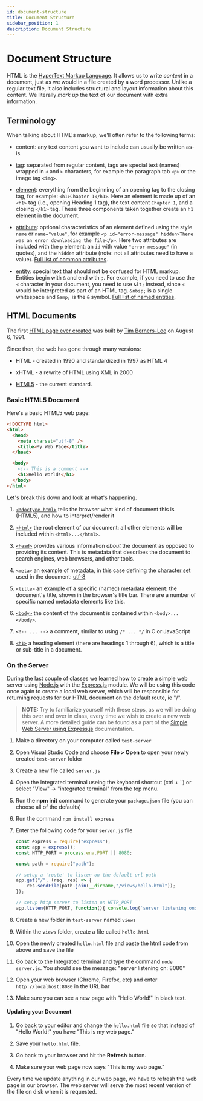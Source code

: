 ```yaml
---
id: document-structure
title: Document Structure
sidebar_position: 1
description: Document Structure
---
```


# Document Structure

HTML is the [HyperText Markup Language](https://en.wikipedia.org/wiki/HTML). It allows us to write _content_ in a document, just as we would in a file created by a word processor. Unlike a regular text file, it also includes structural and layout information about this content. We literally _mark up_ the text of our document with extra information.

## Terminology

When talking about HTML's markup, we'll often refer to the following terms:

- content: any text content you want to include can usually be written as-is.

- [tag](https://developer.mozilla.org/en-US/docs/Glossary/Tag): separated from regular content, tags are special text (names) wrapped in `<` and `>` characters, for example the paragraph tab `<p>` or the image tag `<img>`.

- [element](https://developer.mozilla.org/en-US/docs/Glossary/Element): everything from the beginning of an opening tag to the closing tag, for example: `<h1>Chapter 1</h1>`. Here an element is made up of an `<h1>` tag (i.e., opening Heading 1 tag), the text content `Chapter 1`, and a closing `</h1>` tag. These three components taken together create an `h1` element in the document.

- [attribute](https://developer.mozilla.org/en-US/docs/Glossary/Attribute): optional characteristics of an element defined using the style `name` or `name="value"`, for example `<p id="error-message" hidden>There was an error downloading the file</p>`. Here two attributes are included with the `p` element: an `id` with value `"error-message"` (in quotes), and the `hidden` attribute (note: not all attributes need to have a value). [Full list of common attributes](https://developer.mozilla.org/en-US/docs/Web/HTML/Attributes).

- [entity](https://developer.mozilla.org/en-US/docs/Glossary/Entity): special text that should not be confused for HTML markup. Entities begin with `&` and end with `;`. For example, if you need to use the `<` character in your document, you need to use `&lt;` instead, since `<` would be interpreted as part of an HTML tag. `&nbsp;` is a single whitespace and `&amp;` is the `&` symbol. [Full list of named entities](https://dev.w3.org/html5/html-author/charref).

## HTML Documents

The first [HTML page ever created](http://info.cern.ch/hypertext/WWW/TheProject.html) was
built by [Tim Berners-Lee](https://en.wikipedia.org/wiki/Tim_Berners-Lee) on August 6, 1991.

Since then, the web has gone through many versions:

- HTML - created in 1990 and standardized in 1997 as HTML 4

- xHTML - a rewrite of HTML using XML in 2000

- [HTML5](https://developer.mozilla.org/en-US/docs/Web/Guide/HTML/HTML5) - the current standard.

### Basic HTML5 Document

Here's a basic HTML5 web page:

```html
<!DOCTYPE html>
<html>
  <head>
    <meta charset="utf-8" />
    <title>My Web Page</title>
  </head>

  <body>
    <!-- This is a comment -->
    <h1>Hello World!</h1>
  </body>
</html>
```

Let's break this down and look at what's happening.

1. [`<!doctype html>`](https://developer.mozilla.org/en-US/docs/Glossary/Doctype) tells the browser what kind of document this is (HTML5), and how to interpret/render it

2. [`<html>`](https://developer.mozilla.org/en-US/docs/Web/HTML/Element/html) the root element of our document: all other elements will be included within `<html>...</html>`.

3. [`<head>`](https://developer.mozilla.org/en-US/docs/Web/HTML/Element/head) provides various information _about_ the document as opposed to providing its content. This is metadata that describes the document to search engines, web browsers, and other tools.

4. [`<meta>`](https://developer.mozilla.org/en-US/docs/Web/HTML/Element/meta) an example of metadata, in this case defining the [character set](https://developer.mozilla.org/en-US/docs/Web/HTML/Element/meta#Attributes) used in the document: [utf-8](https://en.wikipedia.org/wiki/UTF-8)

5. [`<title>`](https://developer.mozilla.org/en-US/docs/Web/HTML/Element/title) an example of a specific (named) metadata element: the document's title, shown in the browser's title bar. There are a number of specific named metadata elements like this.

6. [`<body>`](https://developer.mozilla.org/en-US/docs/Web/HTML/Element/body) the content of the document is contained within `<body>...</body>`.

7. `<!-- ... -->` a comment, similar to using `/* ... */` in C or JavaScript

8. [`<h1>`](https://developer.mozilla.org/en-US/docs/Web/HTML/Element/Heading_Elements) a heading element (there are headings 1 through 6), which is a title or sub-title in a document.

### On the Server

During the last couple of classes we learned how to create a simple web server using [Node.js](https://nodejs.org/en/) with the [Express.js](https://expressjs.com/) module. We will be using this code once again to create a local web server, which will be responsible for returning requests for our HTML document on the default route, ie "/".

> **NOTE:** Try to familiarize yourself with these steps, as we will be doing this over and over in class, every time we wish to create a new web server. A more detailed guide can be found as a part of the [Simple Web Server using Express.js](/Web-Server-Introduction/simple-web-server-using-expressjs) documentation.

1. Make a directory on your computer called `test-server`
2. Open Visual Studio Code and choose **File &gt; Open** to open your newly created `test-server` folder
3. Create a new file called `server.js`
4. Open the Integrated terminal useing the keyboard shortcut (ctrl + `` ` ``) or select "View" -> "integrated terminal" from the top menu.
5. Run the **npm init** command to generate your `package.json` file (you can choose all of the defaults)
6. Run the command `npm install express`
7. Enter the following code for your `server.js` file

   ```javascript
   const express = require("express");
   const app = express();
   const HTTP_PORT = process.env.PORT || 8080;

   const path = require("path");

   // setup a 'route' to listen on the default url path
   app.get("/", (req, res) => {
       res.sendFile(path.join(__dirname,"/views/hello.html"));
   });

   // setup http server to listen on HTTP_PORT
   app.listen(HTTP_PORT, function(){ console.log(`server listening on: ${HTTP_PORT} )});
   ```

8. Create a new folder in `test-server` named `views`
9. Within the `views` folder, create a file called `hello.html`
10. Open the newly created `hello.html` file and paste the html code from above and save the file
11. Go back to the Integrated terminal and type the command `node server.js`. You should see the message: "server listening on: 8080"
12. Open your web browser (Chrome, Firefox, etc) and enter `http://localhost:8080` in the URL bar
13. Make sure you can see a new page with "Hello World!" in black text.

#### Updating your Document

1. Go back to your editor and change the `hello.html` file so that instead of "Hello World!" you have "This is my web page."

2. Save your `hello.html` file.

3. Go back to your browser and hit the **Refresh** button.

4. Make sure your web page now says "This is my web page."

Every time we update anything in our web page, we have to refresh the web page in our browser.
The web server will serve the most recent version of the file on disk when it is
requested.
